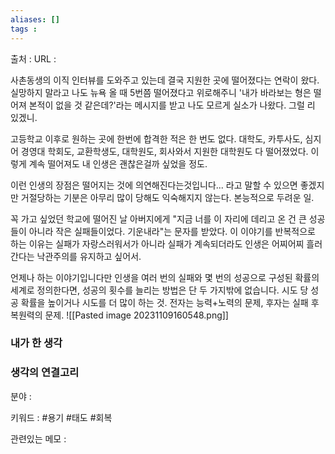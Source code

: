 ```yaml
---
aliases: []
tags :
---
```

출처 : 
URL : 

사촌동생의 이직 인터뷰를 도와주고 있는데 결국 지원한 곳에 떨어졌다는 연락이 왔다. 실망하지 말라고 나도 뉴욕 올 때 5번쯤 떨어졌다고 위로해주니 '내가 바라보는 형은 떨어져 본적이 없을 것 같은데?'라는 메시지를 받고 나도 모르게 실소가 나왔다. 그럴 리 있겠니.

고등학교 이후로 원하는 곳에 한번에 합격한 적은 한 번도 없다. 대학도, 카투사도, 심지어 경영대 학회도, 교환학생도, 대학원도, 회사와서 지원한 대학원도 다 떨어졌었다. 이렇게 계속 떨어져도 내 인생은 괜찮은걸까 싶었을 정도.

이런 인생의 장점은 떨어지는 것에 의연해진다는것입니다... 라고 말할 수 있으면 좋겠지만 거절당하는 기분은 아무리 많이 당해도 익숙해지지 않는다. 본능적으로 두려운 일.

꼭 가고 싶었던 학교에 떨어진 날 아버지에게 "지금 너를 이 자리에 데리고 온 건 큰 성공들이 아니라 작은 실패들이었다. 기운내라"는 문자를 받았다. 이 이야기를 반복적으로 하는 이유는 실패가 자랑스러워서가 아니라 실패가 계속되더라도 인생은 어찌어찌 흘러간다는 낙관주의를 유지하고 싶어서.

언제나 하는 이야기입니다만 인생을 여러 번의 실패와 몇 번의 성공으로 구성된 확률의 세계로 정의한다면, 성공의 횟수를 늘리는 방법은 단 두 가지밖에 없습니다. 시도 당 성공 확률을 높이거나 시도를 더 많이 하는 것. 전자는 능력+노력의 문제, 후자는 실패 후 복원력의 문제.
![[Pasted image 20231109160548.png]]

### 내가 한 생각

### 생각의 연결고리
분야 : 

키워드 : #용기 #태도 #회복

관련있는 메모 : 